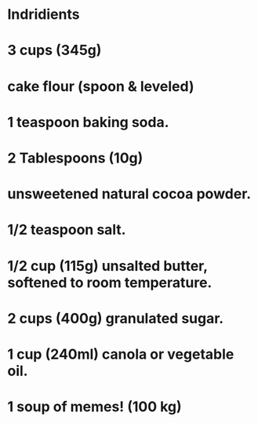 # Indridients

# 3 cups (345g)

# cake flour (spoon & leveled)

# 1 teaspoon baking soda. 

# 2 Tablespoons (10g) 

# unsweetened natural cocoa powder.

# 1/2 teaspoon salt.

# 1/2 cup (115g) unsalted butter, softened to room temperature.

# 2 cups (400g) granulated sugar.

# 1 cup (240ml) canola or vegetable oil.

# 1 soup of memes! (100 kg)
